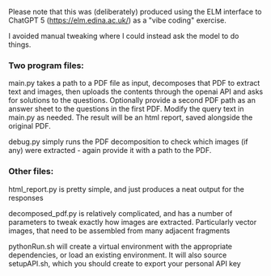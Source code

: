 Please note that this was (deliberately) produced using the ELM interface to ChatGPT 5 (https://elm.edina.ac.uk/) as a "vibe coding" exercise.

I avoided manual tweaking where I could instead ask the model to do things.

### Two program files:

main.py takes a path to a PDF file as input, decomposes that PDF to extract text and images, then uploads the contents through the openai API and asks for solutions to the questions. Optionally provide a second PDF path as an answer sheet to the questions in the first PDF. Modify the query text in main.py as needed. The result will be an html report, saved alongside the original PDF.

debug.py simply runs the PDF decomposition to check which images (if any) were extracted - again provide it with a path to the PDF.

### Other files:

html_report.py is pretty simple, and just produces a neat output for the responses

decomposed_pdf.py is relatively complicated, and has a number of parameters to tweak exactly how images are extracted. Particularly vector images, that need to be assembled from many adjacent fragments

pythonRun.sh will create a virtual environment with the appropriate dependencies, or load an existing environment. It will also source setupAPI.sh, which you should create to export your personal API key
